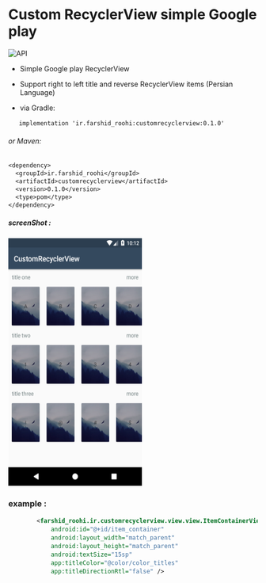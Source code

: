# Custom RecyclerView simple Google play 

  ![API](https://img.shields.io/badge/API-14%2B-blue.svg?style=flat)

  - Simple  Google play RecyclerView
  - Support right to left title and reverse RecyclerView items (Persian Language)



- via Gradle: 

```Gradle
   implementation 'ir.farshid_roohi:customrecyclerview:0.1.0'
```
###### or Maven:
 ```Maven
 <dependency>
   <groupId>ir.farshid_roohi</groupId>
   <artifactId>customrecyclerview</artifactId>
   <version>0.1.0</version>
   <type>pom</type>
 </dependency>
 ```

##### screenShot : 

<img src="https://raw.githubusercontent.com/FarshidRoohi/CustomRecyclerView/master/art/img.png" alt="screen show" width="270px" height="500px">

### example : 

```XML
        <farshid_roohi.ir.customrecyclerview.view.view.ItemContainerView
            android:id="@+id/item_container"
            android:layout_width="match_parent"
            android:layout_height="match_parent"
            android:textSize="15sp"
            app:titleColor="@color/color_titles"
            app:titleDirectionRtl="false" />

```

